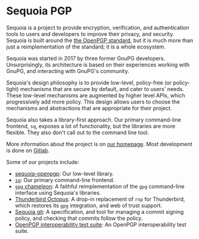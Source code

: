 # Sequoia PGP

Sequoia is a project to provide encryption, verification, and
authentication tools to users and developers to improve their privacy,
and security.  Sequoia is built around the [the OpenPGP
standard](https://datatracker.ietf.org/doc/html/rfc4880), but it is
much more than just a reimplementation of the standard; it is a whole
ecosystem.

Sequoia was started in 2017 by three former GnuPG developers.
Unsurprisingly, its architecture is based on their experiences working
with GnuPG, and interacting with GnuPG's community.

Sequoia's design philosophy is to provide low-level, policy-free (or
policy-light) mechanisms that are secure by default, and cater to
users' needs.  These low-level mechanisms are augmented by higher
level APIs, which progressively add more policy.  This design allows
users to choose the mechanisms and abstractions that are appropriate
for their project.

Sequoia also takes a library-first approach.  Our primary command-line
frontend, `sq`, exposes a lot of functionality, but the libraries are
more flexible.  They also don't call out to the command line tool.

More information about the project is on [our
homepage](https://sequoia-pgp.org/).  Most development is done on
[Gitlab](https://gitlab.com/sequoia-pgp/).

Some of our projects include:

  - [sequoia-openpgp](https://gitlab.com/sequoia-pgp/sequoia/-/tree/main/openpgp):
    Our low-level library.
  - [`sq`](https://gitlab.com/sequoia-pgp/sequoia-sq): Our primary
    command-line frontend.
  - [`gpg`
    chameleon](https://gitlab.com/sequoia-pgp/sequoia-chameleon-gnupg):
    A faithful reimplementation of the `gpg` command-line interface
    using Sequoia's libraries.
  - [Thunderbird
    Octopus](https://gitlab.com/sequoia-pgp/sequoia-octopus-librnp): A
    drop-in replacement of `rnp` for Thunderbird, which restores its
    `gpg` integration, and web of trust support.
  - [Sequoia
    git](https://gitlab.com/sequoia-pgp/sequoia-octopus-librnp): A
    specification, and tool for managing a commit signing policy, and
    checking that commits follow the policy.
  - [OpenPGP interoperability test
    suite](https://gitlab.com/sequoia-pgp/openpgp-interoperability-test-suite):
    An OpenPGP interoperability test suite.
